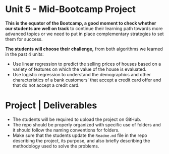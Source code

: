 # Unit 5 - Mid-Bootcamp Project

**This is the equator of the Bootcamp, a good moment to check whether our students are well on track** to continue their learning path towards more advanced topics or we need to put in place complementary strategies to set them for success. 

**The students will choose their challenge,** from both algorithms we learned in the past 4 units:

- Use linear regression to predict the selling prices of houses based on a variety of features on which the value of the house is evaluated.
- Use logistic regression to understand the demographics and other characteristics of a bank customers' that accept a credit card offer and that do not accept a credit card.

# Project | Deliverables

- The students will be required to upload the project on GitHub.
- The repo should be properly organized with specific use of folders and it should follow the naming conventions for folders.
- Make sure that the students update the `Readme.md` file in the repo describing the project, its purpose, and also briefly describing the methodology used to solve the problems.
